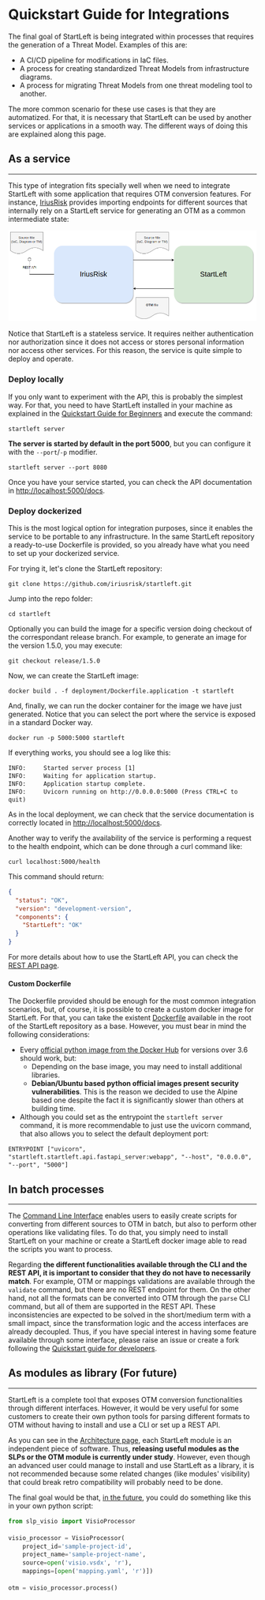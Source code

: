 # Quickstart Guide for Integrations

The final goal of StartLeft is being integrated within processes that requires the generation of a Threat Model. Examples
of this are:

* A CI/CD pipeline for modifications in IaC files.
* A process for creating standardized Threat Models from infrastructure diagrams.
* A process for migrating Threat Models from one threat modeling tool to another.

The more common scenario for these use cases is that they are automatized. For that, it is necessary that StartLeft can
be used by another services or applications in a smooth way. The different ways of doing this are explained along this page.

## As a service

---
This type of integration fits specially well when we need to integrate StartLeft with some application that requires 
OTM conversion features. For instance, [IriusRisk](https://www.iriusrisk.com/) provides importing endpoints for different
sources that internally rely on a StartLeft service for generating an OTM as a common intermediate state:

![img/iriusrisk-integration.png](img/iriusrisk-integration.png)

Notice that StartLeft is a stateless service. It requires neither authentication nor authorization since it does not
access or stores personal information nor access other services. For this reason, the service is quite simple to deploy and
operate.

### Deploy locally
If you only want to experiment with the API, this is probably the simplest way. For that, you need to have
StartLeft installed in your machine as explained in the [Quickstart Guide for Beginners](../Quickstart-Guide-for-Beginners.md)
and execute the command:
```shell
startleft server
```
**The server is started by default in the port 5000**, but you can configure it with the `--port`/`-p` modifier.
```shell
startleft server --port 8080
```
Once you have your service started, you can check the API documentation in [http://localhost:5000/docs](http://localhost:5000/docs).

### Deploy dockerized
This is the most logical option for integration purposes, since it enables the service to be portable to any infrastructure.
In the same StartLeft repository a ready-to-use Dockerfile is provided, so you already have what you need to set up your 
dockerized service.

For trying it, let's clone the StartLeft repository:
```shell
git clone https://github.com/iriusrisk/startleft.git
```

Jump into the repo folder:
```shell
cd startleft
```

Optionally you can build the image for a specific version doing checkout of the correspondant release branch. For example,
to generate an image for the version 1.5.0, you may execute:
```shell
git checkout release/1.5.0
```

Now, we can create the StartLeft image:
```shell
docker build . -f deployment/Dockerfile.application -t startleft
```

And, finally, we can run the docker container for the image we have just generated. Notice that you can select the
port where the service is exposed in a standard Docker way.
```shell
docker run -p 5000:5000 startleft
```

If everything works, you should see a log like this:
```shell
INFO:     Started server process [1]
INFO:     Waiting for application startup.
INFO:     Application startup complete.
INFO:     Uvicorn running on http://0.0.0.0:5000 (Press CTRL+C to quit)
```

As in the local deployment, we can check that the service documentation is correctly located in 
[http://localhost:5000/docs](http://localhost:5000/docs).

Another way to verify the availability of the service is performing a request to the health endpoint, which can be done
through a curl command like:
```shell
curl localhost:5000/health
```
This command should return:
```json
{
  "status": "OK",
  "version": "development-version",
  "components": {
    "StartLeft": "OK"
  }
}
```
For more details about how to use the StartLeft API, you can check the [REST API page](../usage/REST-API.md).

#### Custom Dockerfile
The Dockerfile provided should be enough for the most common integration scenarios, but, of course, it is possible to
create a custom docker image for StartLeft. For that, you can take the existent 
[Dockerfile](https://raw.githubusercontent.com/iriusrisk/startleft/main/Dockerfile) available in the root of the StartLeft
repository as a base. However, you must bear in mind the following considerations:

* Every [official python image from the Docker Hub](https://hub.docker.com/_/python) for versions over 3.6 should work, but:
    * Depending on the base image, you may need to install additional libraries.
    * **Debian/Ubuntu based python official images present security vulnerabilities**. This is the reason we decided 
    to use the Alpine based one despite the fact it is significantly slower than others at building time.
* Although you could set as the entrypoint the `startleft server` command, it is more recommendable to just use the uvicorn 
  command, that also allows you to select the default deployment port:
```
ENTRYPOINT ["uvicorn", "startleft.startleft.api.fastapi_server:webapp", "--host", "0.0.0.0", "--port", "5000"]
```

## In batch processes

---
The [Command Line Interface](../usage/Command-Line-Interface.md) enables users to easily create scripts for converting from different sources to OTM in batch, but
also to perform other operations like validating files. To do that, you simply need to install StartLeft on your machine or 
create a StartLeft docker image able to read the scripts you want to process.

Regarding **the different functionalities available through the CLI and the REST API, it is important to consider that they do
not have to necessarily match**. For example, OTM or mappings validations are available through the `validate` command, but 
there are no REST endpoint for them. On the other hand, not all the formats can be converted into OTM through the `parse` CLI
command, but all of them are supported in the REST API. These inconsistencies are expected to be solved in the short/medium
term with a small impact, since the transformation logic and the access interfaces are already decoupled. Thus, if you have
special interest in having some feature available through some interface, please raise an issue or create a fork following the
[Quickstart guide for developers](../development/Quickstart-Guide-for-Developers.md).


## As modules as library (For future)

---
StartLeft is a complete tool that exposes OTM conversion functionalities through different interfaces. However, it would 
be very useful for some customers to create their own python tools for parsing different formats to OTM without having to 
install and use a CLI or set up a REST API.

As you can see in the [Architecture page](../development/Architecture.md), each StartLeft module is an 
independent piece
of software. Thus, **releasing useful modules as the SLPs or the OTM module is currently under study**.
However, even though an advanced user could manage to install and use StartLeft as a library, it is not recommended because 
some related changes (like modules' visibility) that could break retro compatibility will probably need to be done.

The final goal would be that, <u>in the future</u>, you could do something like this in your own python script:
```python
from slp_visio import VisioProcessor

visio_processor = VisioProcessor(
    project_id='sample-project-id', 
    project_name='sample-project-name', 
    source=open('visio.vsdx', 'r'), 
    mappings=[open('mapping.yaml', 'r')])

otm = visio_processor.process()
```
